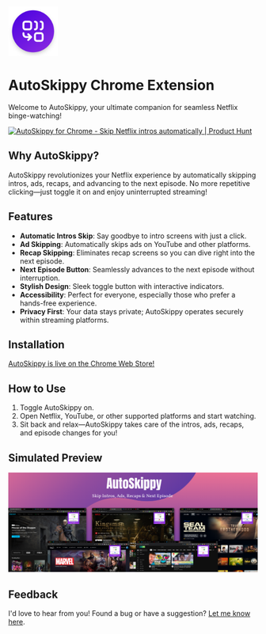 <img src="assets/autoskippy_logo.png" alt="AutoSkippy Logo" width="100px"/>

# AutoSkippy Chrome Extension

Welcome to AutoSkippy, your ultimate companion for seamless Netflix binge-watching!

<a href="https://www.producthunt.com/posts/autoskippy-for-chrome?embed=true&utm_source=badge-featured&utm_medium=badge&utm_souce=badge-autoskippy&#0045;for&#0045;chrome" target="_blank"><img src="https://api.producthunt.com/widgets/embed-image/v1/featured.svg?post_id=471648&theme=light" alt="AutoSkippy&#0032;for&#0032;Chrome - Skip&#0032;Netflix&#0032;intros&#0032;automatically | Product Hunt" style="width: 250px; height: 54px;" width="250" height="54" /></a>

## Why AutoSkippy?

AutoSkippy revolutionizes your Netflix experience by automatically skipping intros, ads, recaps, and advancing to the next episode. No more repetitive clicking—just toggle it on and enjoy uninterrupted streaming!

## Features

- **Automatic Intros Skip**: Say goodbye to intro screens with just a click.
- **Ad Skipping**: Automatically skips ads on YouTube and other platforms.
- **Recap Skipping**: Eliminates recap screens so you can dive right into the next episode.
- **Next Episode Button**: Seamlessly advances to the next episode without interruption.
- **Stylish Design**: Sleek toggle button with interactive indicators.
- **Accessibility**: Perfect for everyone, especially those who prefer a hands-free experience.
- **Privacy First**: Your data stays private; AutoSkippy operates securely within streaming platforms.

## Installation

[AutoSkippy is live on the Chrome Web Store!](https://chromewebstore.google.com/detail/autoskippy/dokilgnebmohchllgdpkcidnlmpjfaji?hl=en&authuser=1)

## How to Use

1. Toggle AutoSkippy on.
2. Open Netflix, YouTube, or other supported platforms and start watching.
3. Sit back and relax—AutoSkippy takes care of the intros, ads, recaps, and episode changes for you!

## Simulated Preview

![AutoSkippy Listing](assets/CWS_autoskippy_listing_2.png)

## Feedback

I'd love to hear from you! Found a bug or have a suggestion? [Let me know here](https://github.com/imtiazraqib/AutoSkippy/issues/new).

